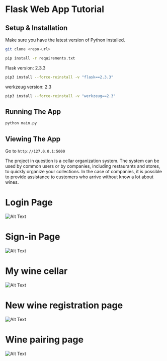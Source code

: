 # Flask Web App Tutorial

## Setup & Installation

Make sure you have the latest version of Python installed.

```bash
git clone <repo-url>
```

```bash
pip install -r requirements.txt
```
Flask version: 2.3.3
```bash
pip3 install --force-reinstall -v "flask==2.3.3"
```
werkzeug version: 2.3
```bash
pip3 install --force-reinstall -v "werkzeug==2.3"
```

## Running The App

```bash
python main.py
```

## Viewing The App

Go to `http://127.0.0.1:5000`


The project in question is a cellar organization system. The system can be used by common users or by companies, including
restaurants and stores, to quickly organize your collections. In the case of companies, it is possible to provide assistance
to customers who arrive without know a lot about wines.

# Login Page

![Alt Text](images/login.png)

# Sign-in Page

![Alt Text](images/reg.png)

# My wine cellar

![Alt Text](images/cellar.png)

# New wine registration page

![Alt Text](images/newwine.png)

# Wine pairing page

![Alt Text](images/pairing.png)

